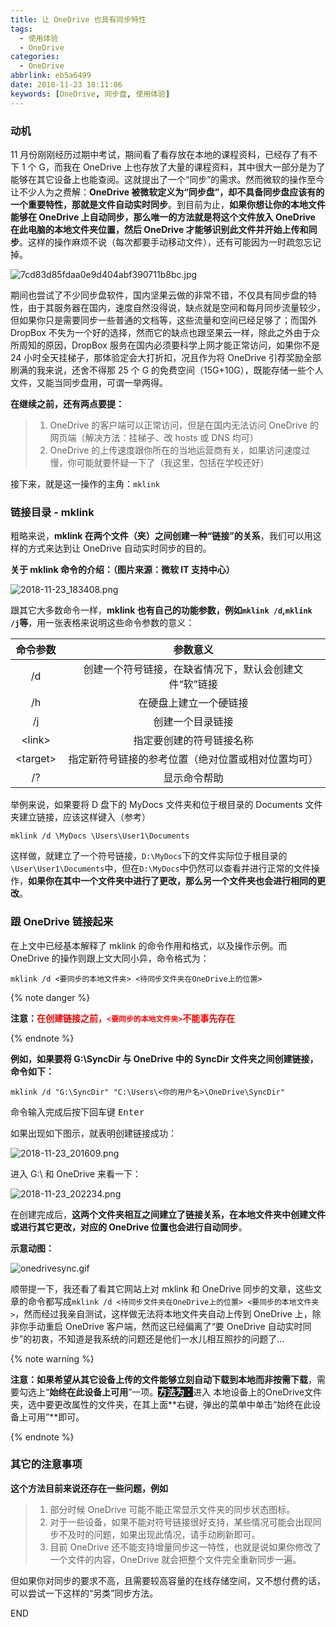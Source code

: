 ```yaml
---
title: 让 OneDrive 也具有同步特性
tags:
  - 使用体验
  - OneDrive
categories:
  - OneDrive
abbrlink: eb5a6499
date: 2018-11-23 18:11:06
keywords: [OneDrive, 同步盘, 使用体验]
---
```

### 动机

11 月份刚刚经历过期中考试，期间看了看存放在本地的课程资料，已经存了有不下 1 个 G，而我在 OneDrive 上也存放了大量的课程资料，其中很大一部分是为了能够在其它设备上也能查阅。这就提出了一个“同步”的需求。然而微软的操作至今让不少人为之费解：**OneDrive 被微软定义为“同步盘”，却不具备同步盘应该有的一个重要特性，那就是文件自动实时同步**。到目前为止，**如果你想让你的本地文件能够在 OneDrive 上自动同步，那么唯一的方法就是将这个文件放入 OneDrive 在此电脑的本地文件夹位置，然后 OneDrive 才能够识别此文件并开始上传和同步**。这样的操作麻烦不说（每次都要手动移动文件），还有可能因为一时疏忽忘记掉。  <!--more-->  

![7cd83d85fdaa0e9d404abf390711b8bc.jpg](https://i.loli.net/2018/11/23/5bf7fa80b765e.jpg)

期间也尝试了不少同步盘软件，国内坚果云做的非常不错，不仅具有同步盘的特性，由于其服务器在国内，速度自然没得说，缺点就是空间和每月同步流量较少，但如果你只是需要同步一些普通的文档等，这些流量和空间已经足够了；而国外 DropBox 不失为一个好的选择，然而它的缺点也跟坚果云一样，除此之外由于众所周知的原因，DropBox 服务在国内必须要科学上网才能正常访问，如果你不是 24 小时全天挂梯子，那体验定会大打折扣，况且作为将 OneDrive 引荐奖励全部刷满的我来说，还舍不得那 25 个 G 的免费空间（15G+10G），既能存储一些个人文件，又能当同步盘用，可谓一举两得。  

**在继续之前，还有两点要提：**  

>1. OneDrive 的客户端可以正常访问，但是在国内无法访问 OneDrive 的网页端（解决方法：挂梯子、改 hosts 或 DNS 均可）  
>2. OneDrive 的上传速度跟你所在的当地运营商有关，如果访问速度过慢，你可能就要怀疑一下了（我这里，包括在学校还好）  

接下来，就是这一操作的主角：`mklink` 

### 链接目录 - mklink  

粗略来说，**mklink 在两个文件（夹）之间创建一种“链接”的关系**，我们可以用这样的方式来达到让 OneDrive 自动实时同步的目的。  

**关于 mklink 命令的介绍：（图片来源：微软 IT 支持中心）**  

![2018-11-23_183408.png](https://i.loli.net/2018/11/23/5bf7d81e5f2a0.png)

跟其它大多数命令一样，**mklink 也有自己的功能参数，例如`mklink /d`,`mklink /j`等**，用一张表格来说明这些命令参数的意义：  

|    命令参数    |                        参数意义                        |
| :------------: | :----------------------------------------------------: |
|       /d       | 创建一个符号链接，在缺省情况下，默认会创建文件“软”链接 |
|       /h       |                 在硬盘上建立一个硬链接                 |
|       /j       |                    创建一个目录链接                    |
|  &lt;link&gt;  |                指定要创建的符号链接名称                |
| &lt;target&gt; |   指定新符号链接的参考位置（绝对位置或相对位置均可）   |
|       /?       |                      显示命令帮助                      |

举例来说，如果要将 D 盘下的 MyDocs 文件夹和位于根目录的 Documents 文件夹建立链接，应该这样键入（参考）  

```
mklink /d \MyDocs \Users\User1\Documents
```

这样做，就建立了一个符号链接，`D:\MyDocs`下的文件实际位于根目录的`\User\User1\Documents`中，但在`D:\MyDocs`中仍然可以查看并进行正常的文件操作，**如果你在其中一个文件夹中进行了更改，那么另一个文件夹也会进行相同的更改**。   

### 跟 OneDrive 链接起来

在上文中已经基本解释了 mklink 的命令作用和格式，以及操作示例。而 OneDrive 的操作则跟上文大同小异，命令格式为：    

```
mklink /d <要同步的本地文件夹> <待同步文件夹在OneDrive上的位置>
```

{% note danger %}

**注意：<font style="color:red">在创建链接之前，`<要同步的本地文件夹>`不能事先存在</font>**

{% endnote %}   

**例如，如果要将 G:\SyncDir 与 OneDrive 中的 SyncDir 文件夹之间创建链接，命令如下：**  

```
mklink /d "G:\SyncDir" "C:\Users\<你的用户名>\OneDrive\SyncDir"
```

命令输入完成后按下回车键 <kbd>Enter</kbd>  

如果出现如下图示，就表明创建链接成功：  

![2018-11-23_201609.png](https://i.loli.net/2018/11/23/5bf7efa2c3e9a.png)

进入 G:\ 和 OneDrive 来看一下：  

![2018-11-23_202234.png](https://i.loli.net/2018/11/23/5bf7f190936dd.png)

在创建完成后，**这两个文件夹相互之间建立了链接关系，在本地文件夹中创建文件或进行其它更改，对应的 OneDrive 位置也会进行自动同步**。  

**示意动图：**  

![onedrivesync.gif](https://i.loli.net/2018/11/23/5bf7f3a889201.gif)

顺带提一下，我还看了看其它网站上对 mklink 和 OneDrive 同步的文章，这些文章的命令都写成`mklink /d <待同步文件夹在OneDrive上的位置> <要同步的本地文件夹>`，然而经过我亲自测试，这样做无法将本地文件夹自动上传到 OneDrive 上，除非你手动重启 OneDrive 客户端，然而这已经偏离了“要 OneDrive 自动实时同步”的初衷，不知道是我系统的问题还是他们一水儿相互照抄的问题了...   

{% note warning %}  

**注意：**如果希望**从其它设备上传的文件能够立刻自动下载到本地而非按需下载**，需要勾选上“**始终在此设备上可用**”一项。<span style="background: #222; color: white">**方法为：**</span>进入 本地设备上的OneDrive文件夹，选中要更改属性的文件夹，在其上面**右键，弹出的菜单中单击“始终在此设备上可用”**即可。  

{% endnote %}

### 其它的注意事项

**这个方法目前来说还存在一些问题，例如**

>1. 部分时候 OneDrive 可能不能正常显示文件夹的同步状态图标。  
>2. 对于一些设备，如果不能对符号链接很好支持，某些情况可能会出现同步不及时的问题，如果出现此情况，请手动刷新即可。  
>3. 目前 OneDrive 还不能支持增量同步这一特性，也就是说如果你修改了一个文件的内容，OneDrive 就会把整个文件完全重新同步一遍。

但如果你对同步的要求不高，且需要较高容量的在线存储空间，又不想付费的话，可以尝试一下这样的“另类”同步方法。  

END